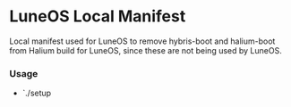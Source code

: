 LuneOS Local Manifest
===============

Local manifest used for LuneOS to remove hybris-boot and halium-boot from Halium build for LuneOS, since these are not being used by LuneOS.

### Usage

* `./setup
